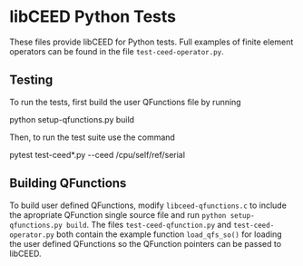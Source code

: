 # libCEED Python Tests

These files provide libCEED for Python tests. Full examples of finite element
operators can be found in the file `test-ceed-operator.py`.

## Testing

To run the tests, first build the user QFunctions file by running

  python setup-qfunctions.py build

Then, to run the test suite use the command

  pytest test-ceed*.py --ceed /cpu/self/ref/serial

## Building QFunctions

To build user defined QFunctions, modify `libceed-qfunctions.c` to include
the apropriate QFunction single source file and run
`python setup-qfunctions.py build`. The files `test-ceed-qfunction.py` and
`test-ceed-operator.py` both contain the example function `load_qfs_so()` for
loading the user defined QFunctions so the QFunction pointers can be passed to
libCEED.
